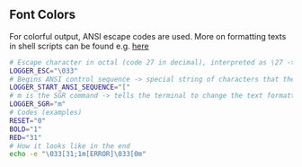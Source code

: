 ## Font Colors

For colorful output, ANSI escape codes are used. More on formatting texts in shell scripts can be found e.g. [here](https://www.baeldung.com/linux/formatting-text-in-terminals)

```bash
# Escape character in octal (code 27 in decimal), interpreted as \27 -> ESC (ASCII). 
LOGGER_ESC="\033" 
# Begins ANSI control sequence -> special string of characters that the terminal interprets as a command to change how text is displayed (e.g. color, style)
LOGGER_START_ANSI_SEQUENCE="["
# m is the SGR command -> tells the terminal to change the text formatting
LOGGER_SGR="m"
# Codes (examples)
RESET="0"
BOLD="1"
RED="31"
# How it looks like in the end
echo -e "\033[31;1m[ERROR]\033[0m"

```